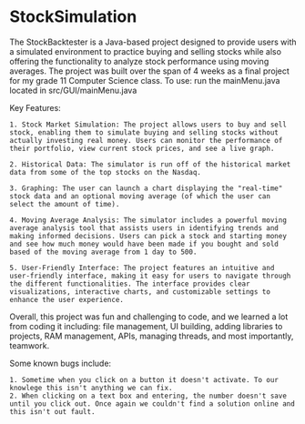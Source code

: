 # StockSimulation

The StockBacktester is a Java-based project designed to provide users with a simulated environment to practice buying and selling stocks while also offering the functionality to analyze stock performance using moving averages. The project was built over the span of 4 weeks as a final project for my grade 11 Computer Science class.
To use: run the mainMenu.java located in src/GUI/mainMenu.java

Key Features:

    1. Stock Market Simulation: The project allows users to buy and sell stock, enabling them to simulate buying and selling stocks without actually investing real money. Users can monitor the performance of their portfolio, view current stock prices, and see a live graph.

    2. Historical Data: The simulator is run off of the historical market data from some of the top stocks on the Nasdaq.

    3. Graphing: The user can launch a chart displaying the "real-time" stock data and an optional moving average (of which the user can select the amount of time).

    4. Moving Average Analysis: The simulator includes a powerful moving average analysis tool that assists users in identifying trends and making informed decisions. Users can pick a stock and starting money and see how much money would have been made if you bought and sold based of the moving average from 1 day to 500.

    5. User-Friendly Interface: The project features an intuitive and user-friendly interface, making it easy for users to navigate through the different functionalities. The interface provides clear visualizations, interactive charts, and customizable settings to enhance the user experience.

Overall, this project was fun and challenging to code, and we learned a lot from coding it including: file management, UI building, adding libraries to projects, RAM management, APIs, managing threads, and most importantly, teamwork.

Some known bugs include:

    1. Sometime when you click on a button it doesn't activate. To our knowlege this isn't anything we can fix.
    2. When clicking on a text box and entering, the number doesn't save until you click out. Once again we couldn't find a solution online and this isn't out fault.
